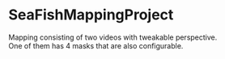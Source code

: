 # SeaFishMappingProject
Mapping consisting of two videos with tweakable perspective. <br>
One of them has 4 masks that are also configurable.
